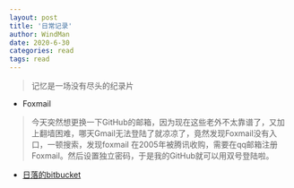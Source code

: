 ```yaml
---
layout: post
title: '日常记录'
author: WindMan
date: 2020-6-30
categories: read
tags: read 
---
```

> 记忆是一场没有尽头的纪录片
+ Foxmail
> 今天突然想更换一下GitHub的邮箱，因为现在这些老外不太靠谱了，又加上翻墙困难，哪天Gmail无法登陆了就凉凉了，竟然发现Foxmail没有入口，一顿搜索，发现foxmail 在2005年被腾讯收购，需要在qq邮箱注册Foxmail。然后设置独立密码，于是我的GitHub就可以用双号登陆啦。
+ [日落的bitbucket](https://bitbucket.org/blog/sunsetting-mercurial-support-in-bitbucket)